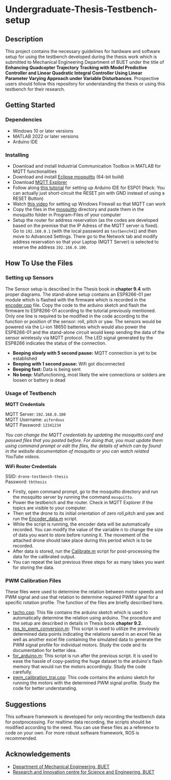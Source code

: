 #  Undergraduate-Thesis-Testbench-setup
##  Description
This project contains the necessary guidelines for hardware and software setup for using the testbench developed during the thesis work which is submitted to Mechanical Engineering Department of BUET under the title of **Enhancing Quadcopter Trajectory Tracking with Model Predictive Controller and Linear Quadratic Integral Controller Using Linear Parameter Varying Approach under Variable Disturbances**. Prospective users should follow this repository for understanding the thesis or using this testbench for their research.
##  Getting Started
###  Dependencies
*  Windows 10 or later versions
*  MATLAB 2022 or later versions
*  Arduino IDE
### Installing
*  Download and install Industrial Communication Toolbox in MATLAB for MQTT functionalities
*  Download and install [Eclipse mosquitto]( https://mosquitto.org/download/) (64-bit build)
*  Download [MQTT Explorer]( https://github.com/thomasnordquist/MQTT-Explorer/releases/download/v0.4.0-beta.6/MQTT-Explorer-0.4.0-beta.6.exe) 
*  Follow along [this tutorial]( https://iotcircuithub.com/esp8266-programming-arduino/) for setting up Arduino IDE for ESP01 (Hack: You can actually just short-circuit the RESET pin with GND instead of using a RESET Button)
*  Watch [this video](https://youtu.be/IDMMzxDV4PQ?si=-UPuiMfHLJFbvFbT) for setting up Windows Firewall so that MQTT can work
*  Copy the files in the [mosquitto]( https://github.com/sheriffMelamine/Undergraduate-Thesis-Testbench-setup/tree/main/mosquitto) directory and paste them in the mosquitto folder in Program-Files of your computer
*  Setup the router for address reservation (as the codes are developed based on the premise that the IP Adress of the MQTT server is fixed). Go to ```192.168.0.1``` (with the local password as ```testbench41```) and then move to Advanced Settings. There go to the Network tab and modify address reservation so that your Laptop (MQTT Server) is selected to reserve the address ```192.168.0.100```.
##  How To Use the Files
### Setting up Sensors

The Sensor setup is described in the Thesis book in **chapter 9.4** with proper diagrams. The stand-alone setup contains an ESP8266-01 per module which is flashed with the firmware which is recorded in the [encoder.cpp](https://github.com/sheriffMelamine/Undergraduate-Thesis-Testbench-setup/blob/main/wireless_setup/Arduino%20Codes/encoder_wifi.cpp) file. Copy the code to the arduino sketch and flash the firmware to ESP8266-01 according to the tutorial previously mentioned. Only one line is required to be modified in the code according to the function or position of the sensor: roll, pitch or yaw. The sensors would be powered via the Li-ion 18650 batteries which would also power the ESP8266-01 and the stand-alone circuit would keep sending the data of the sensor wirelessly via MQTT protocol. The LED signal generated by the ESP8266 indicates the status of the connection.
*  **Beeping slowly with 5 second pause:** MQTT connection is yet to be established
*  **Beeping with 1 second pause:** Wifi got disconnected
*  **Beeping fast:** Data is being sent
*  **No beep:** Malfunctioning, most likely the wire connections or solders are loosen or battery is dead
###  Usage of Testbench

**MQTT Credentials**  

MQTT Server: ```192.168.0.100```  
MQTT Username: ```aiferdous```  
MQTT Password: ```12341234```  

*You can change the MQTT credentials by updating the mosquitto.conf and passwd files that you pasted before. For doing that, you must update them using command prompt or edit the files, the details of which can by found in the website documentation of mosquitto or you can watch related YouTube videos.*

**WiFi Router Credentials**  

SSID: ```drone-testbench-thesis```  
Password: ```tbthesis```
*  Firstly, open command prompt, go to the mosquitto directory and run the mosquitto server by running the command ```mosquitto```.
*  Power the testbench and the router. Check in MQTT Explorer if the topics are visible to your computer.
*  Then set the drone to its initial orientation of zero roll,pitch and yaw and run the [Encoder_data.m](https://github.com/sheriffMelamine/Undergraduate-Thesis-Testbench-setup/blob/main/wireless_setup/MATLAB%20Scripts/Encoder_data.m) script.
*  While the script is running, the encoder data will be automatically recorded. You can modify the value of the variable n to change the size of data you want to store before running it. The movement of the attached drone should take place during this period which is to be recorded.
*  After data is stored, run the [Calibrate.m](https://github.com/sheriffMelamine/Undergraduate-Thesis-Testbench-setup/blob/main/wireless_setup/MATLAB%20Scripts/Calibrate.m) script for post-processing the data for the calibrated output.
*  You can repeat the last previous three steps for as many takes you want for storing the data.

### PWM Calibration Files

These files were used to determine the relation between motor speeds and PWM signal and use that relation to determine required PWM signal for a specific rotation profile. The function of the files are briefly described here.
*  [tacho.cpp](https://github.com/sheriffMelamine/Undergraduate-Thesis-Testbench-setup/blob/main/pwm_calibration/Arduino%20Codes/tacho.cpp): This file contains the arduino sketch which is used to automatically determine the relation using arduino. The procedure and the setup are described in details in Thesis book **chapter 9.2**.
*  [rps_to_pwm_conversion.m](https://github.com/sheriffMelamine/Undergraduate-Thesis-Testbench-setup/blob/main/pwm_calibration/MATLAB%20Scripts/rps_to_pwm_conversion.m): This script is used to utilize the previously determined data points indicating the relations saved in an excel file as well as another excel file containing the simulated data to generate the PWM signal profile for individual motors. Study the code and its documentation for better idea.
*  [for_arduino.m](https://github.com/sheriffMelamine/Undergraduate-Thesis-Testbench-setup/blob/main/pwm_calibration/MATLAB%20Scripts/for_arduino.m): This script is run after the previous script. It is used to ease the hassle of copy-pasting the huge dataset to the arduino's flash memory that would run the motors accordingly. Study the code carefully.
*  [pwm_calibration_traj.cpp](https://github.com/sheriffMelamine/Undergraduate-Thesis-Testbench-setup/blob/main/pwm_calibration/Arduino%20Codes/pwm_calibration_traj.cpp): This code contains the arduino sketch for running the motors with the determined PWM signal profile. Study the code for better understanding.
##  Suggestions
This software framework is developed for only recording the testbench data for postprocessing. For realtime data recording, the scripts should be modified according to the need. You can use these files as a reference to code on your own. For more robust software framework, ROS is recommended.
##  Acknowledgements
*  [Department of Mechanical Engineering, BUET](https://me.buet.ac.bd/)
*  [Research and Innovation centre for Science and Engineering, BUET](https://rise.buet.ac.bd/#/)
